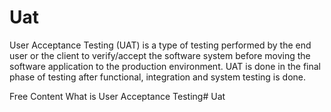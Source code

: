 # Uat

User Acceptance Testing (UAT) is a type of testing performed by the end user or the client to verify/accept the software system before moving the software application to the production environment. UAT is done in the final phase of testing after functional, integration and system testing is done.

<ResourceGroupTitle>Free Content</ResourceGroupTitle>
<BadgeLink colorScheme='yellow' badgeText='Read' href='https://www.guru99.com/unit-testing-guide.htmlhttps://www.guru99.com/user-acceptance-testing.html'>What is User Acceptance Testing</BadgeLink># Uat
